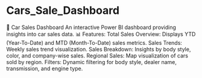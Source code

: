 # Cars_Sale_Dashboard
 🚗 Car Sales Dashboard An interactive Power BI dashboard providing insights into car sales data.  📊 Features: Total Sales Overview: Displays YTD (Year-To-Date) and MTD (Month-To-Date) sales metrics. Sales Trends: Weekly sales trend visualization.
Sales Breakdown: Insights by body style, color, and company-wise sales.
Regional Sales: Map visualization of cars sold by region.
Filters: Dynamic filtering for body style, dealer name, transmission, and engine type.
